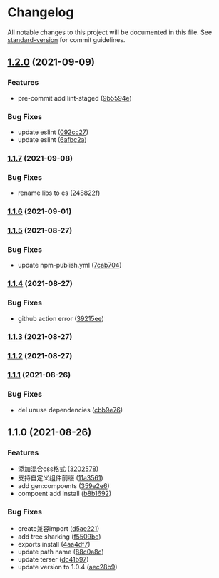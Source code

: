 # Changelog

All notable changes to this project will be documented in this file. See [standard-version](https://github.com/conventional-changelog/standard-version) for commit guidelines.

## [1.2.0](https://github.com/ckpack/v-ui-template/compare/v1.1.7...v1.2.0) (2021-09-09)


### Features

* pre-commit add lint-staged ([9b5594e](https://github.com/ckpack/v-ui-template/commit/9b5594ed51c9573433b6c6e11b0055556c9edcc3))


### Bug Fixes

* update eslint ([092cc27](https://github.com/ckpack/v-ui-template/commit/092cc27f869953794071d874d74a1359eaa6e5f5))
* update eslint ([6afbc2a](https://github.com/ckpack/v-ui-template/commit/6afbc2ad78407c3947d716b09d77dad38bc36d18))

### [1.1.7](https://github.com/ckpack/v-ui-template/compare/v1.1.6...v1.1.7) (2021-09-08)


### Bug Fixes

* rename libs to es ([248822f](https://github.com/ckpack/v-ui-template/commit/248822f07a3e0a692a0761b591a490aed6c67736))

### [1.1.6](https://github.com/ckpack/v-ui-template/compare/v1.1.5...v1.1.6) (2021-09-01)

### [1.1.5](https://github.com/ckpack/v-ui-template/compare/v1.1.4...v1.1.5) (2021-08-27)


### Bug Fixes

* update npm-publish.yml ([7cab704](https://github.com/ckpack/v-ui-template/commit/7cab704093c78887db0e3f3162ccb9487ccb86c9))

### [1.1.4](https://github.com/ckpack/v-ui-template/compare/v1.1.3...v1.1.4) (2021-08-27)


### Bug Fixes

* github action error ([39215ee](https://github.com/ckpack/v-ui-template/commit/39215ee85910e165b02dd749785252b13fea8a38))

### [1.1.3](https://github.com/ckpack/v-ui-template/compare/v1.1.1...v1.1.3) (2021-08-27)

### [1.1.2](https://github.com/ckpack/v-ui-template/compare/v1.1.1...v1.1.2) (2021-08-27)

### [1.1.1](https://github.com/ckpack/v-ui-template/compare/v1.1.0...v1.1.1) (2021-08-26)


### Bug Fixes

*  del unuse dependencies ([cbb9e76](https://github.com/ckpack/v-ui-template/commit/cbb9e76009cde7da50e62fed8700766a3d27a26c))

## 1.1.0 (2021-08-26)


### Features

* 添加混合css格式 ([3202578](https://github.com/ckpack/v-ui-template/commit/3202578cd80eb2b8757fe02057e83fb7def475fc))
* 支持自定义组件前缀 ([11a3561](https://github.com/ckpack/v-ui-template/commit/11a3561479c66951fe29928e38194e4c7cf938f9))
* add gen:compoents ([359e2e6](https://github.com/ckpack/v-ui-template/commit/359e2e6b70a643d08e4c578f16239cf563c09e82))
* compoent add install ([b8b1692](https://github.com/ckpack/v-ui-template/commit/b8b1692d8db4e08b21d8abf39ab50234504027fd))


### Bug Fixes

*  create兼容import ([d5ae221](https://github.com/ckpack/v-ui-template/commit/d5ae221537d1a22d2f52321ebee42f44d558dfa1))
* add tree sharking ([f5509be](https://github.com/ckpack/v-ui-template/commit/f5509be84bd0dfa8d81a155275d57283be268617))
* exports install ([4aa4df7](https://github.com/ckpack/v-ui-template/commit/4aa4df7d2946d9ad17987e9ad1c76fda0e14e6e0))
* update path name ([88c0a8c](https://github.com/ckpack/v-ui-template/commit/88c0a8ceda46b5f63b170a16c17b7b41eaff1f0e))
* update terser ([dc41b97](https://github.com/ckpack/v-ui-template/commit/dc41b977e2a45325aeceaa7839b4220d53c2ccf1))
* update version to 1.0.4 ([aec28b9](https://github.com/ckpack/v-ui-template/commit/aec28b9f96216f63df08ff9ea5583540465e1664))
